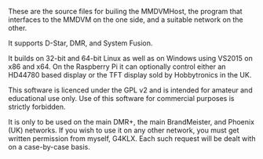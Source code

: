 These are the source files for builing the MMDVMHost, the program that interfaces to the MMDVM on the one side, and a suitable network on the other.

It supports D-Star, DMR, and System Fusion.

It builds on 32-bit and 64-bit Linux as well as on Windows using VS2015 on x86 and x64. On the Raspberry Pi it can optionally control either an HD44780 based display or the TFT display sold by Hobbytronics in the UK.

This software is licenced under the GPL v2 and is intended for amateur and educational use only. Use of this software for commercial purposes is strictly forbidden.

It is only to be used on the main DMR+, the main BrandMeister, and Phoenix (UK) networks. If you wish to use it on any other network, you must get written permission from myself, G4KLX. Each such request will be dealt with on a case-by-case basis.
